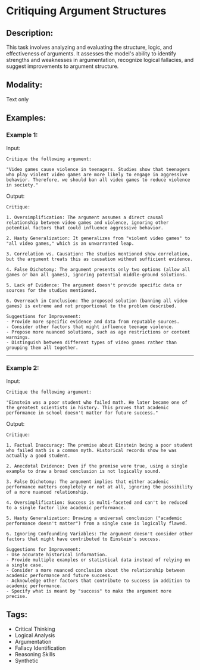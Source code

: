 # Critiquing Argument Structures

## Description:
This task involves analyzing and evaluating the structure, logic, and effectiveness of arguments. It assesses the model's ability to identify strengths and weaknesses in argumentation, recognize logical fallacies, and suggest improvements to argument structure.

## Modality:
Text only

## Examples:

### Example 1:

Input:

```
Critique the following argument:

"Video games cause violence in teenagers. Studies show that teenagers who play violent video games are more likely to engage in aggressive behavior. Therefore, we should ban all video games to reduce violence in society."
```

Output:

```
Critique:

1. Oversimplification: The argument assumes a direct causal relationship between video games and violence, ignoring other potential factors that could influence aggressive behavior.

2. Hasty Generalization: It generalizes from "violent video games" to "all video games," which is an unwarranted leap.

3. Correlation vs. Causation: The studies mentioned show correlation, but the argument treats this as causation without sufficient evidence.

4. False Dichotomy: The argument presents only two options (allow all games or ban all games), ignoring potential middle-ground solutions.

5. Lack of Evidence: The argument doesn't provide specific data or sources for the studies mentioned.

6. Overreach in Conclusion: The proposed solution (banning all video games) is extreme and not proportional to the problem described.

Suggestions for Improvement:
- Provide more specific evidence and data from reputable sources.
- Consider other factors that might influence teenage violence.
- Propose more nuanced solutions, such as age restrictions or content warnings.
- Distinguish between different types of video games rather than grouping them all together.
```

---

### Example 2:

Input:

```
Critique the following argument:

"Einstein was a poor student who failed math. He later became one of the greatest scientists in history. This proves that academic performance in school doesn't matter for future success."
```

Output:

```
Critique:

1. Factual Inaccuracy: The premise about Einstein being a poor student who failed math is a common myth. Historical records show he was actually a good student.

2. Anecdotal Evidence: Even if the premise were true, using a single example to draw a broad conclusion is not logically sound.

3. False Dichotomy: The argument implies that either academic performance matters completely or not at all, ignoring the possibility of a more nuanced relationship.

4. Oversimplification: Success is multi-faceted and can't be reduced to a single factor like academic performance.

5. Hasty Generalization: Drawing a universal conclusion ("academic performance doesn't matter") from a single case is logically flawed.

6. Ignoring Confounding Variables: The argument doesn't consider other factors that might have contributed to Einstein's success.

Suggestions for Improvement:
- Use accurate historical information.
- Provide multiple examples or statistical data instead of relying on a single case.
- Consider a more nuanced conclusion about the relationship between academic performance and future success.
- Acknowledge other factors that contribute to success in addition to academic performance.
- Specify what is meant by "success" to make the argument more precise.
```

## Tags:
- Critical Thinking
- Logical Analysis
- Argumentation
- Fallacy Identification
- Reasoning Skills
- Synthetic